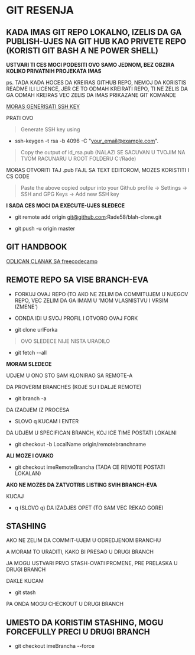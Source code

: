 # GIT RESENJA

## KADA IMAS GIT REPO LOKALNO, IZELIS DA GA PUBLISH-UJES NA GIT HUB KAO PRIVETE REPO (KORISTI GIT BASH A NE POWER SHELL)

**USTVARI TI CES MOCI PODESITI OVO SAMO JEDNOM, BEZ OBZIRA KOLIKO PRIVATNIH PROJEKATA IMAS**

ps. TADA KADA HOCES DA KREIRAS GITHUB REPO, NEMOJ DA KORISTIS README ILI LICENCE, JER CE TO ODMAH KREIRATI REPO, TI NE ZELIS DA GA ODMAH KREIRAS VEC ZELIS DA IMAS PRIKAZANE GIT KOMANDE

[MORAS GENERISATI SSH KEY](https://github.com/facebookresearch/deepmask/issues/23)

PRATI OVO

> Generate SSH key using

- ssh-keygen -t rsa -b 4096 -C "your_email@example.com".

> Copy the output of id_rsa.pub (NALAZI SE SACUVAN U TVOJIM NA TVOM RACUNARU U ROOT FOLDERU C:/Rade)

MORAS OTVORITI TAJ .pub FAJL SA TEXT EDITOROM, MOZES KORISTITI I CS CODE

> Paste the above copied outpur into your Github profile -> Settings -> SSH and GPG Keys -> Add new SSH key

**I SADA CES MOCI DA EXECUTE-UJES SLEDECE**

- git remote add origin git@github.com:Rade58/blah-clone.git

- git push -u origin master

## GIT HANDBOOK

[ODLICAN CLANAK SA freecodecamp](https://medium.freecodecamp.org/the-essential-git-handbook-a1cf77ed11b5)

## REMOTE REPO SA VISE BRANCH-EVA

- FORKUJ OVAJ REPO (TO AKO NE ZELIM DA COMMITUJEM U NJEGOV REPO, VEC ZELIM DA GA IMAM U 'MOM VLASNISTVU I VRSIM IZMENE')

- ODNDA IDI U SVOJ PROFIL I OTVORO OVAJ FORK

- git clone urlForka

> OVO SLEDECE NIJE NISTA URADILO

- git fetch --all

**MORAM SLEDECE**

UDJEM U ONO STO SAM KLONIRAO SA REMOTE-A

DA PROVERIM BRANCHES (KOJE SU I DALJE REMOTE)

- git branch -a

DA IZADJEM IZ PROCESA

- SLOVO q KUCAM I ENTER

DA UDJEM U SPECIFICAN BRANCH, KOJ ICE TIME POSTATI LOKALNI

- git checkout -b LocalName origin/remotebranchname

**ALI MOZE I OVAKO**

- git checkout imeRemoteBrancha (TADA CE REMOTE POSTATI LOKALAN)

**AKO NE MOZES DA ZATVOTRIS LISTING SVIH BRANCH-EVA**

KUCAJ

- q (SLOVO q) DA IZADJES OPET (TO SAM VEC REKAO GORE)

## STASHING

AKO NE ZELIM DA COMMIT-UJEM U ODREDJENOM BRANCHU

A MORAM TO URADITI, KAKO BI PRESAO U DRUGI BRANCH

JA MOGU USTVARI PRVO STASH-OVATI PROMENE, PRE PRELASKA U DRUGI BRANCH

DAKLE KUCAM

- git stash

PA ONDA MOGU CHECKOUT U DRUGI BRANCH

## UMESTO DA KORISTIM STASHING, MOGU FORCEFULLY PRECI U DRUGI BRANCH

- git checkout imeBrancha --force